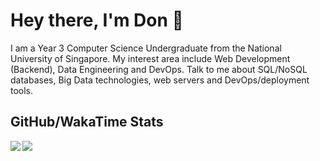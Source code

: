 # Hey there, I'm Don 👋

I am a Year 3 Computer Science Undergraduate from the National University of Singapore. My interest area include Web Development (Backend), Data Engineering and DevOps. Talk to me about SQL/NoSQL databases, Big Data technologies, web servers and DevOps/deployment tools.

## GitHub/WakaTime Stats

<span>
  <a href="https://github.com/anuraghazra/github-readme-stats">
    <img align="left" src="https://github-readme-stats.vercel.app/api?username=don-tay&count_private=true&theme=tokyonight&show_icons=true&count_private=true&hide=stars" />
    <img align="left" src="https://github-readme-stats.vercel.app/api/wakatime?username=don_tay&theme=tokyonight&layout=compact" />
  </a>
</span>
